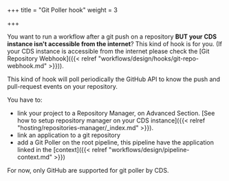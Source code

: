 +++
title = "Git Poller hook"
weight = 3

+++

You want to run a workflow after a git push on a repository **BUT your CDS instance isn't accessible from the internet**? This kind of hook is for you. (If your CDS instance is accessible from the internet please check the [Git Repository Webhook]({{< relref "workflows/design/hooks/git-repo-webhook.md" >}})).

This kind of hook will poll periodically the GitHub API to know the push and pull-request events on your repository.

You have to:

* link your project to a Repository Manager, on Advanced Section. [See how to setup repository manager on your CDS instance]({{< relref "hosting/repositories-manager/_index.md" >}}).
* link an application to a git repository
* add a Git Poller on the root pipeline, this pipeline have the application linked in the [context]({{< relref "workflows/design/pipeline-context.md" >}})

For now, only GitHub are supported for git poller by CDS.
